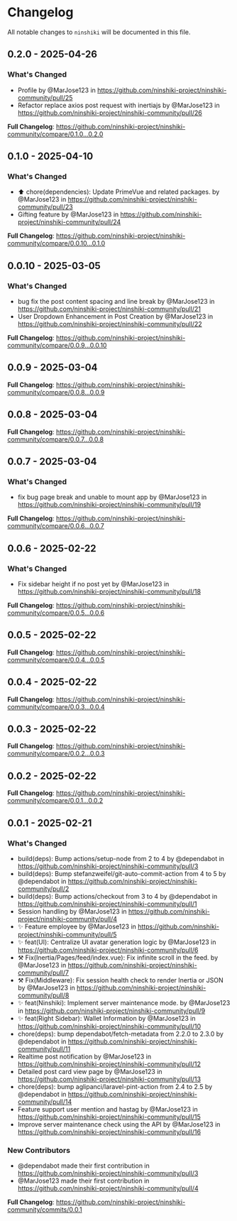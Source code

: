 # Changelog

All notable changes to `ninshiki` will be documented in this file.

## 0.2.0 - 2025-04-26

### What's Changed

* Profile by @MarJose123 in https://github.com/ninshiki-project/ninshiki-community/pull/25
* Refactor replace axios post request with inertiajs by @MarJose123 in https://github.com/ninshiki-project/ninshiki-community/pull/26

**Full Changelog**: https://github.com/ninshiki-project/ninshiki-community/compare/0.1.0...0.2.0

## 0.1.0 - 2025-04-10

### What's Changed

* ⬆️ chore(dependencies): Update PrimeVue and related packages. by @MarJose123 in https://github.com/ninshiki-project/ninshiki-community/pull/23
* Gifting feature by @MarJose123 in https://github.com/ninshiki-project/ninshiki-community/pull/24

**Full Changelog**: https://github.com/ninshiki-project/ninshiki-community/compare/0.0.10...0.1.0

## 0.0.10 - 2025-03-05

### What's Changed

* bug fix the post content spacing and line break by @MarJose123 in https://github.com/ninshiki-project/ninshiki-community/pull/21
* User Dropdown Enhancement in Post Creation by @MarJose123 in https://github.com/ninshiki-project/ninshiki-community/pull/22

**Full Changelog**: https://github.com/ninshiki-project/ninshiki-community/compare/0.0.9...0.0.10

## 0.0.9 - 2025-03-04

**Full Changelog**: https://github.com/ninshiki-project/ninshiki-community/compare/0.0.8...0.0.9

## 0.0.8 - 2025-03-04

**Full Changelog**: https://github.com/ninshiki-project/ninshiki-community/compare/0.0.7...0.0.8

## 0.0.7 - 2025-03-04

### What's Changed

* fix bug page break and unable to mount app by @MarJose123 in https://github.com/ninshiki-project/ninshiki-community/pull/19

**Full Changelog**: https://github.com/ninshiki-project/ninshiki-community/compare/0.0.6...0.0.7

## 0.0.6 - 2025-02-22

### What's Changed

* Fix sidebar height if no post yet by @MarJose123 in https://github.com/ninshiki-project/ninshiki-community/pull/18

**Full Changelog**: https://github.com/ninshiki-project/ninshiki-community/compare/0.0.5...0.0.6

## 0.0.5 - 2025-02-22

**Full Changelog**: https://github.com/ninshiki-project/ninshiki-community/compare/0.0.4...0.0.5

## 0.0.4 - 2025-02-22

**Full Changelog**: https://github.com/ninshiki-project/ninshiki-community/compare/0.0.3...0.0.4

## 0.0.3 - 2025-02-22

**Full Changelog**: https://github.com/ninshiki-project/ninshiki-community/compare/0.0.2...0.0.3

## 0.0.2 - 2025-02-22

**Full Changelog**: https://github.com/ninshiki-project/ninshiki-community/compare/0.0.1...0.0.2

## 0.0.1 - 2025-02-21

### What's Changed

* build(deps): Bump actions/setup-node from 2 to 4 by @dependabot in https://github.com/ninshiki-project/ninshiki-community/pull/3
* build(deps): Bump stefanzweifel/git-auto-commit-action from 4 to 5 by @dependabot in https://github.com/ninshiki-project/ninshiki-community/pull/2
* build(deps): Bump actions/checkout from 3 to 4 by @dependabot in https://github.com/ninshiki-project/ninshiki-community/pull/1
* Session handling by @MarJose123 in https://github.com/ninshiki-project/ninshiki-community/pull/4
* ✨ Feature employee by @MarJose123 in https://github.com/ninshiki-project/ninshiki-community/pull/5
* ✨ feat(UI): Centralize UI avatar generation logic by @MarJose123 in https://github.com/ninshiki-project/ninshiki-community/pull/6
* ⚒️ Fix(Inertia/Pages/feed/index.vue): Fix infinite scroll in the feed. by @MarJose123 in https://github.com/ninshiki-project/ninshiki-community/pull/7
* ⚒️ Fix(Middleware): Fix session health check to render Inertia or JSON by @MarJose123 in https://github.com/ninshiki-project/ninshiki-community/pull/8
* ✨ feat(Ninshiki): Implement server maintenance mode. by @MarJose123 in https://github.com/ninshiki-project/ninshiki-community/pull/9
* ✨ feat(Right Sidebar): Wallet Information by @MarJose123 in https://github.com/ninshiki-project/ninshiki-community/pull/10
* chore(deps): bump dependabot/fetch-metadata from 2.2.0 to 2.3.0 by @dependabot in https://github.com/ninshiki-project/ninshiki-community/pull/11
* Realtime post notification by @MarJose123 in https://github.com/ninshiki-project/ninshiki-community/pull/12
* Detailed post card view page by @MarJose123 in https://github.com/ninshiki-project/ninshiki-community/pull/13
* chore(deps): bump aglipanci/laravel-pint-action from 2.4 to 2.5 by @dependabot in https://github.com/ninshiki-project/ninshiki-community/pull/14
* Feature support user mention and hastag by @MarJose123 in https://github.com/ninshiki-project/ninshiki-community/pull/15
* Improve server maintenance check using the API by @MarJose123 in https://github.com/ninshiki-project/ninshiki-community/pull/16

### New Contributors

* @dependabot made their first contribution in https://github.com/ninshiki-project/ninshiki-community/pull/3
* @MarJose123 made their first contribution in https://github.com/ninshiki-project/ninshiki-community/pull/4

**Full Changelog**: https://github.com/ninshiki-project/ninshiki-community/commits/0.0.1
